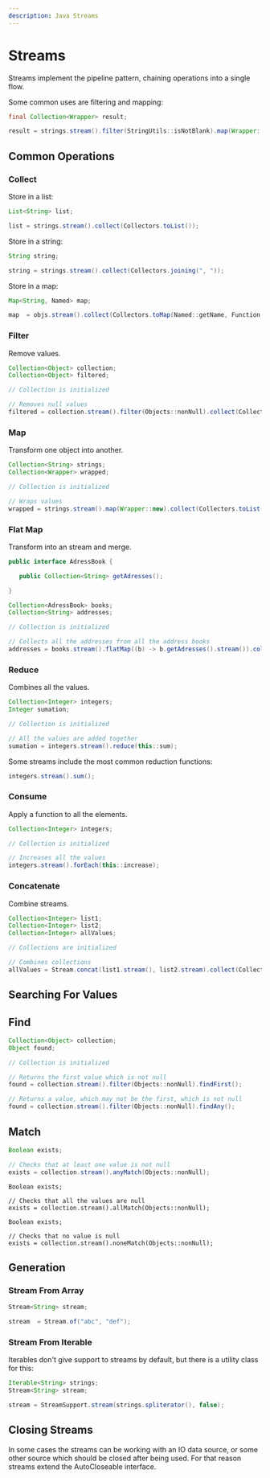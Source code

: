 ```yaml
---
description: Java Streams
---
```


# Streams

Streams implement the pipeline pattern, chaining operations into a single flow.

Some common uses are filtering and mapping:

```java
final Collection<Wrapper> result;

result = strings.stream().filter(StringUtils::isNotBlank).map(Wrapper::new).collect(Collectors.toList());
```

## Common Operations

### Collect

Store in a list:

```java
List<String> list;

list = strings.stream().collect(Collectors.toList());
```

Store in a string:

```java
String string;

string = strings.stream().collect(Collectors.joining(", "));
```

Store in a map:

```java
Map<String, Named> map;

map  = objs.stream().collect(Collectors.toMap(Named::getName, Function.identity()));
```

### Filter

Remove values.

```java
Collection<Object> collection;
Collection<Object> filtered;

// Collection is initialized

// Removes null values
filtered = collection.stream().filter(Objects::nonNull).collect(Collectors.toList());
```

### Map

Transform one object into another.

```java
Collection<String> strings;
Collection<Wrapper> wrapped;

// Collection is initialized

// Wraps values
wrapped = strings.stream().map(Wrapper::new).collect(Collectors.toList());
```

### Flat Map

Transform into an stream and merge.

```java
public interface AdressBook {

   public Collection<String> getAdresses();

}
```

```java
Collection<AdressBook> books;
Collection<String> addresses;

// Collection is initialized

// Collects all the addresses from all the address books
addresses = books.stream().flatMap((b) -> b.getAdresses().stream()).collect(Collectors.toList());
```

### Reduce

Combines all the values.

```java
Collection<Integer> integers;
Integer sumation;

// Collection is initialized

// All the values are added together
sumation = integers.stream().reduce(this::sum);
```

Some streams include the most common reduction functions:

```java
integers.stream().sum();
```

### Consume

Apply a function to all the elements.

```java
Collection<Integer> integers;

// Collection is initialized

// Increases all the values
integers.stream().forEach(this::increase);
```

### Concatenate

Combine streams.

```java
Collection<Integer> list1;
Collection<Integer> list2;
Collection<Integer> allValues;

// Collections are initialized

// Combines collections
allValues = Stream.concat(list1.stream(), list2.stream).collect(Collectors.toList());
```

## Searching For Values

## Find

```java
Collection<Object> collection;
Object found;

// Collection is initialized

// Returns the first value which is not null
found = collection.stream().filter(Objects::nonNull).findFirst();

// Returns a value, which may not be the first, which is not null
found = collection.stream().filter(Objects::nonNull).findAny();
```

## Match

```java
Boolean exists;

// Checks that at least one value is not null
exists = collection.stream().anyMatch(Objects::nonNull);
```

```
Boolean exists;

// Checks that all the values are null
exists = collection.stream().allMatch(Objects::nonNull);
```

```
Boolean exists;

// Checks that no value is null
exists = collection.stream().noneMatch(Objects::nonNull);
```

## Generation

### Stream From Array

```java
Stream<String> stream;

stream  = Stream.of("abc", "def");
```

### Stream From Iterable

Iterables don't give support to streams by default, but there is a utility class for this:

```java
Iterable<String> strings;
Stream<String> stream;

stream = StreamSupport.stream(strings.spliterator(), false);
```

## Closing Streams

In some cases the streams can be working with an IO data source, or some other source which should be closed after being used. For that reason streams extend the AutoCloseable interface.

